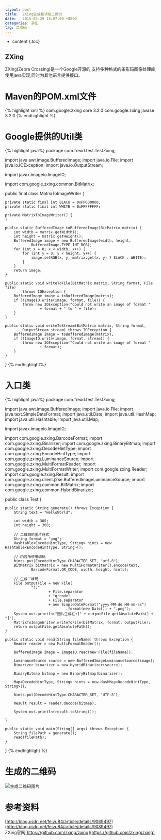 ```yaml
---
layout: post
title:  ZXing生成和读取二维码
date:   2015-04-29 18:07:00 +0800
categories: 杂乱
tag: 二维码
---
```


* content
{:toc}


ZXing
-------------------
ZXing(Zebra Crossing)是一个Google开源的,支持多种格式的条形码图像处理库,使用java实现,同时为其他语言提供接口。

Maven的POM.xml文件
===============================
{% highlight xml %}
<dependency>
	<groupId>com.google.zxing</groupId>
	<artifactId>core</artifactId>
	<version>3.2.0</version>
</dependency>
<dependency>
	<groupId>com.google.zxing</groupId>
	<artifactId>javase</artifactId>
	<version>3.2.0</version>
</dependency>
{% endhighlight %}

Google提供的Util类
========================
{% highlight java%}
package com.freud.test.TestZxing;

import java.awt.image.BufferedImage;
import java.io.File;
import java.io.IOException;
import java.io.OutputStream;

import javax.imageio.ImageIO;

import com.google.zxing.common.BitMatrix;

public final class MatrixToImageWriter {

	private static final int BLACK = 0xFF000000;
	private static final int WHITE = 0xFFFFFFFF;

	private MatrixToImageWriter() {
	}

	public static BufferedImage toBufferedImage(BitMatrix matrix) {
		int width = matrix.getWidth();
		int height = matrix.getHeight();
		BufferedImage image = new BufferedImage(width, height,
				BufferedImage.TYPE_INT_RGB);
		for (int x = 0; x < width; x++) {
			for (int y = 0; y < height; y++) {
				image.setRGB(x, y, matrix.get(x, y) ? BLACK : WHITE);
			}
		}
		return image;
	}

	public static void writeToFile(BitMatrix matrix, String format, File file)
			throws IOException {
		BufferedImage image = toBufferedImage(matrix);
		if (!ImageIO.write(image, format, file)) {
			throw new IOException("Could not write an image of format "
					+ format + " to " + file);
		}
	}

	public static void writeToStream(BitMatrix matrix, String format,
			OutputStream stream) throws IOException {
		BufferedImage image = toBufferedImage(matrix);
		if (!ImageIO.write(image, format, stream)) {
			throw new IOException("Could not write an image of format "
					+ format);
		}
	}

}
{% endhighlight%}

入口类
========================
{% highlight java%}
package com.freud.test.TestZxing;

import java.awt.image.BufferedImage;
import java.io.File;
import java.text.SimpleDateFormat;
import java.util.Date;
import java.util.HashMap;
import java.util.Hashtable;
import java.util.Map;

import javax.imageio.ImageIO;

import com.google.zxing.BarcodeFormat;
import com.google.zxing.Binarizer;
import com.google.zxing.BinaryBitmap;
import com.google.zxing.DecodeHintType;
import com.google.zxing.EncodeHintType;
import com.google.zxing.LuminanceSource;
import com.google.zxing.MultiFormatReader;
import com.google.zxing.MultiFormatWriter;
import com.google.zxing.Reader;
import com.google.zxing.Result;
import com.google.zxing.client.j2se.BufferedImageLuminanceSource;
import com.google.zxing.common.BitMatrix;
import com.google.zxing.common.HybridBinarizer;

public class Test {

	public static String generate() throws Exception {
		String text = "HelloWorld";

		int width = 300;
		int height = 300;

		// 二维码的图片格式
		String format = "png";
		Hashtable<EncodeHintType, String> hints = new Hashtable<EncodeHintType, String>();

		// 内容所使用编码
		hints.put(EncodeHintType.CHARACTER_SET, "utf-8");
		BitMatrix bitMatrix = new MultiFormatWriter().encode(text,
				BarcodeFormat.QR_CODE, width, height, hints);

		// 生成二维码
		File outputFile = new File(
				"f:"
						+ File.separator
						+ "qrcode"
						+ File.separator
						+ new SimpleDateFormat("yyyy-MM-dd HH-mm-ss")
								.format(new Date()) + ".png");
		System.out.println("图片生成在:[" + outputFile.getAbsolutePath() + "]");
		MatrixToImageWriter.writeToFile(bitMatrix, format, outputFile);
		return outputFile.getAbsolutePath();
	}

	public static void read(String fileName) throws Exception {
		Reader reader = new MultiFormatReader();

		BufferedImage image = ImageIO.read(new File(fileName));

		LuminanceSource source = new BufferedImageLuminanceSource(image);
		Binarizer binarizer = new HybridBinarizer(source);

		BinaryBitmap bitmap = new BinaryBitmap(binarizer);

		Map<DecodeHintType, String> hints = new HashMap<DecodeHintType, String>();

		hints.put(DecodeHintType.CHARACTER_SET, "UTF-8");

		Result result = reader.decode(bitmap);

		System.out.println(result.toString());

	}

	public static void main(String[] args) throws Exception {
		String filePath = generate();
		read(filePath);
	}
}
{% endhighlight %}

生成的二维码
=====================
![生成二维码图片](/images/blog/blobs/qrcode_generate/2015-04-29_18-02-03.png)
<br />

参考资料
===========================
[http://blog.csdn.net/feiyu84/article/details/9089497](http://blog.csdn.net/feiyu84/article/details/9089497)
<br />
ZXing官网[https://github.com/zxing/zxing](https://github.com/zxing/zxing)
<br />